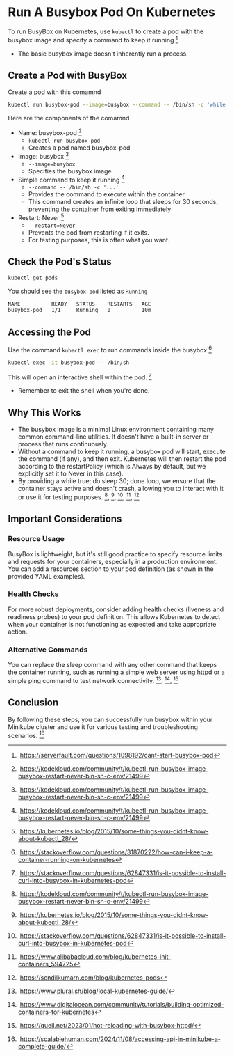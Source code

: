 # Run A Busybox Pod On Kubernetes
To run BusyBox on Kubernetes, use ```kubectl``` to create a pod with the busybox image and specify a command to keep it running [^cant-start-busybox-pod]
- The basic busybox image doesn't inherently run a process.

## Create a Pod with BusyBox
Create a pod with this comamnd
```bash
kubectl run busybox-pod --image=busybox --command -- /bin/sh -c 'while true; do sleep 30; done' --restart=Never
```

Here are the components of the comamnd
- Name: busybox-pod [^run-busybox-image-busybox-restart-never]
  - ```kubectl run busybox-pod```
  - Creates a pod named busybox-pod
- Image: busybox [^run-busybox-image-busybox-restart-never]
  - ```--image=busybox```
  - Specifies the busybox image
- Simple command to keep it running [^run-busybox-image-busybox-restart-never]
  - ```--command -- /bin/sh -c '...'``` 
  - Provides the command to execute within the container
  - This command creates an infinite loop that sleeps for 30 seconds, preventing the container from exiting immediately  
- Restart: Never [^some-things-you-didnt-know-about-kubectl]
  - ```--restart=Never``` 
  - Prevents the pod from restarting if it exits.
  - For testing purposes, this is often what you want.


## Check the Pod's Status
```bash
kubectl get pods
```

You should see the ```busybox-pod``` listed as ```Running```
```bash
NAME          READY   STATUS    RESTARTS   AGE
busybox-pod   1/1     Running   0          10m
```

## Accessing the Pod
Use the command ```kubectl exec``` to run commands inside the busybox [^how-can-i-keep-a-container-running-on-kubernetes]
```bash
kubectl exec -it busybox-pod -- /bin/sh
```

This will open an interactive shell within the pod. [^is-it-possible-to-install-curl-into-busybox-in-kubernetes]
- Remember to exit the shell when you're done. 

## Why This Works
- The busybox image is a minimal Linux environment containing many common command-line utilities. It doesn't have a built-in server or process that runs continuously. 
- Without a command to keep it running, a busybox pod will start, execute the command (if any), and then exit. Kubernetes will then restart the pod according to the restartPolicy (which is Always by default, but we explicitly set it to Never in this case). 
- By providing a while true; do sleep 30; done loop, we ensure that the container stays active and doesn't crash, allowing you to interact with it or use it for testing purposes. [^run-busybox-image-busybox-restart-never], [^some-things-you-didnt-know-about-kubectl], [^is-it-possible-to-install-curl-into-busybox-in-kubernetes], [^kubernetes-init-containers], [^kubernetes-pods]

## Important Considerations

### Resource Usage
BusyBox is lightweight, but it's still good practice to specify resource limits and requests for your containers, especially in a production environment. You can add a resources section to your pod definition (as shown in the provided YAML examples). 

### Health Checks
For more robust deployments, consider adding health checks (liveness and readiness probes) to your pod definition. This allows Kubernetes to detect when your container is not functioning as expected and take appropriate action. 

### Alternative Commands
You can replace the sleep command with any other command that keeps the container running, such as running a simple web server using httpd or a simple ping command to test network connectivity. [^local-kubernetes-guide], [^building-optimized-containers-for-kubernetes], [^hot-reloading-with-busybox-httpd]

## Conclusion
By following these steps, you can successfully run busybox within your Minikube cluster and use it for various testing and troubleshooting scenarios. [^accessing-api-in-minikube-a-complete-guide]  

[^cant-start-busybox-pod]: https://serverfault.com/questions/1098192/cant-start-busybox-pod
[^run-busybox-image-busybox-restart-never]: https://kodekloud.com/community/t/kubectl-run-busybox-image-busybox-restart-never-bin-sh-c-env/21499
[^some-things-you-didnt-know-about-kubectl]: https://kubernetes.io/blog/2015/10/some-things-you-didnt-know-about-kubectl_28/
[^how-can-i-keep-a-container-running-on-kubernetes]: https://stackoverflow.com/questions/31870222/how-can-i-keep-a-container-running-on-kubernetes
[^is-it-possible-to-install-curl-into-busybox-in-kubernetes]: https://stackoverflow.com/questions/62847331/is-it-possible-to-install-curl-into-busybox-in-kubernetes-pod
[^kubernetes-init-containers]: https://www.alibabacloud.com/blog/kubernetes-init-containers_594725
[^kubernetes-pods]: https://sendilkumarn.com/blog/kubernetes-pods
[^local-kubernetes-guide]: https://www.plural.sh/blog/local-kubernetes-guide/
[^building-optimized-containers-for-kubernetes]: https://www.digitalocean.com/community/tutorials/building-optimized-containers-for-kubernetes
[^hot-reloading-with-busybox-httpd]: https://queil.net/2023/01/hot-reloading-with-busybox-httpd/
[^accessing-api-in-minikube-a-complete-guide]: https://scalablehuman.com/2024/11/08/accessing-api-in-minikube-a-complete-guide/
